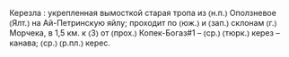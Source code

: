 ---
---

Керезла
: укрепленная вымосткой старая тропа из ⦅н.п.⦆ Оползневое ⦅Ялт.⦆ на Ай-Петринскую яйлу; проходит по ⦅юж.⦆ и ⦅зап.⦆ склонам ⦅г.⦆ Морчека, в 1,5 км. к ⦅З⦆ от ⦅прох.⦆ Копек-Богаз#1 – ⦅ср.⦆ ⦅тюрк.⦆ керез – канава; ⦅ср.⦆ ⦅р.пл.⦆ керес.
